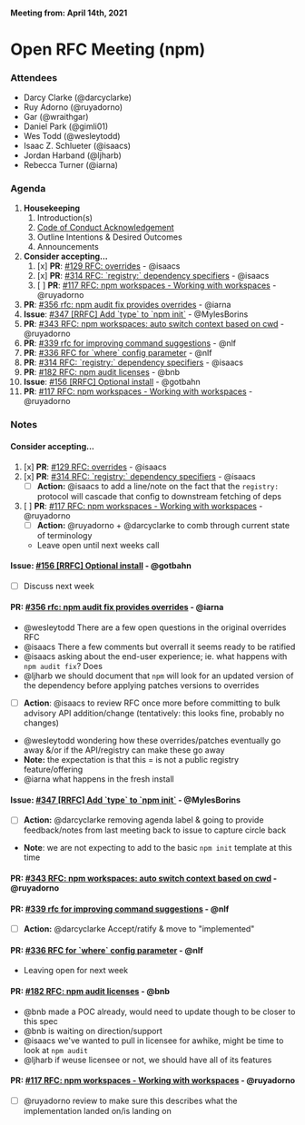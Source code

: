 #### Meeting from: April 14th, 2021

# Open RFC Meeting (npm)

### Attendees
- Darcy Clarke (@darcyclarke)
- Ruy Adorno (@ruyadorno)
- Gar (@wraithgar)
- Daniel Park (@gimli01)
- Wes Todd (@wesleytodd)
- Isaac Z. Schlueter (@isaacs)
- Jordan Harband (@ljharb)
- Rebecca Turner (@iarna)

### Agenda

1. **Housekeeping**
	1. Introduction(s)
	1. [Code of Conduct Acknowledgement](https://www.npmjs.com/policies/conduct)
	1. Outline Intentions & Desired Outcomes
	1. Announcements
1. **Consider accepting...**
    1. [x] **PR**: [#129 RFC: overrides](https://github.com/npm/rfcs/pull/129) - @isaacs
    1. [x] **PR**: [#314 RFC: &#x60;registry:&#x60; dependency specifiers](https://github.com/npm/rfcs/pull/314) - @isaacs 
    3. [ ] **PR**: [#117 RFC: npm workspaces - Working with workspaces](https://github.com/npm/rfcs/pull/117) - @ruyadorno 
1. **PR**: [#356 rfc: npm audit fix provides overrides](https://github.com/npm/rfcs/pull/356) - @iarna
1. **Issue**: [#347 [RRFC] Add &#x60;type&#x60; to &#x60;npm init&#x60;](https://github.com/npm/rfcs/issues/347) - @MylesBorins
1. **PR**: [#343 RFC: npm workspaces: auto switch context based on cwd](https://github.com/npm/rfcs/pull/343) - @ruyadorno
1. **PR**: [#339 rfc for improving command suggestions](https://github.com/npm/rfcs/pull/339) - @nlf
1. **PR**: [#336 RFC for &#x60;where&#x60; config parameter](https://github.com/npm/rfcs/pull/336) - @nlf
1. **PR**: [#314 RFC: &#x60;registry:&#x60; dependency specifiers](https://github.com/npm/rfcs/pull/314) - @isaacs
1. **PR**: [#182 RFC: npm audit licenses](https://github.com/npm/rfcs/pull/182) - @bnb
1. **Issue**: [#156 [RRFC] Optional install](https://github.com/npm/rfcs/issues/156) - @gotbahn
1. **PR**: [#117 RFC: npm workspaces - Working with workspaces](https://github.com/npm/rfcs/pull/117) - @ruyadorno

### Notes

#### **Consider accepting...**
1. [x] **PR**: [#129 RFC: overrides](https://github.com/npm/rfcs/pull/129) - @isaacs
1. [x] **PR**: [#314 RFC: &#x60;registry:&#x60; dependency specifiers](https://github.com/npm/rfcs/pull/314) - @isaacs 
    - [ ] **Action:** @isaacs to add a line/note on the fact that the `registry:` protocol will cascade that config to downstream fetching of deps 
3. [ ] **PR**: [#117 RFC: npm workspaces - Working with workspaces](https://github.com/npm/rfcs/pull/117) - @ruyadorno 
    - [ ] **Action:** @ruyadorno + @darcyclarke to comb through current state of terminology
    - Leave open until next weeks call

#### **Issue**: [#156 [RRFC] Optional install](https://github.com/npm/rfcs/issues/156) - @gotbahn

- [ ] Discuss next week

#### **PR**: [#356 rfc: npm audit fix provides overrides](https://github.com/npm/rfcs/pull/356) - @iarna
- @wesleytodd There are a few open questions in the original overrides RFC
- @isaacs There a few comments but overrall it seems ready to be ratified
- @isaacs asking about the end-user experience; ie. what happens with `npm audit fix`? Does
- @ljharb we should document that `npm` will look for an updated version of the dependency before applying patches versions to overrides
- [ ] **Action**: @isaacs to review RFC once more before committing to bulk advisory API addition/change (tentatively: this looks fine, probably no changes)
- @wesleytodd wondering how these overrides/patches eventually go away &/or if the API/registry can make these go away
- **Note:** the expectation is that this = is not a public registry feature/offering
- @iarna what happens in the fresh install 

#### **Issue**: [#347 [RRFC] Add &#x60;type&#x60; to &#x60;npm init&#x60;](https://github.com/npm/rfcs/issues/347) - @MylesBorins
- [ ] **Action:** @darcyclarke removing agenda label & going to provide feedback/notes from last meeting back to issue to capture circle back
- **Note**: we are not expecting to add to the basic `npm init` template at this time

#### **PR**: [#343 RFC: npm workspaces: auto switch context based on cwd](https://github.com/npm/rfcs/pull/343) - @ruyadorno 

#### **PR**: [#339 rfc for improving command suggestions](https://github.com/npm/rfcs/pull/339) - @nlf
- [ ] **Action:** @darcyclarke Accept/ratify & move to "implemented"

#### **PR**: [#336 RFC for &#x60;where&#x60; config parameter](https://github.com/npm/rfcs/pull/336) - @nlf
- Leaving open for next week

#### **PR**: [#182 RFC: npm audit licenses](https://github.com/npm/rfcs/pull/182) - @bnb
- @bnb made a POC already, would need to update though to be closer to this spec
- @bnb is waiting on direction/support
- @isaacs we've wanted to pull in licensee for awhike, might be time to look at `npm audit`
- @ljharb if weuse licensee or not, we should have all of its features


#### **PR**: [#117 RFC: npm workspaces - Working with workspaces](https://github.com/npm/rfcs/pull/117) - @ruyadorno
- [ ] @ruyadorno review to make sure this describes what the implementation landed on/is landing on
